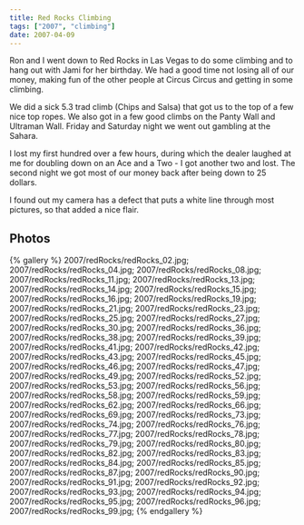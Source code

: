 ```yaml
---
title: Red Rocks Climbing
tags: ["2007", "climbing"]
date: 2007-04-09
---
```

Ron and I went down to Red Rocks in Las Vegas to do some climbing and to hang out with Jami for her birthday.  We had a good time not losing all of our money, making fun of the other people at Circus Circus and getting in some climbing.

We did a sick 5.3 trad climb (Chips and Salsa) that got us to the top of a few nice top ropes.  We also got in a few good climbs on the Panty Wall and Ultraman Wall.
Friday and Saturday night we went out gambling at the Sahara.

I lost my first hundred over a few hours, during which the dealer laughed at me for doubling down on an Ace and a Two - I got another two and lost.  The second night we got most of our money back after being down to 25 dollars.

I found out my camera has a defect that puts a white line through most pictures, so that added a nice flair.

## Photos 

{% gallery %} 
2007/redRocks/redRocks_02.jpg;
2007/redRocks/redRocks_04.jpg;
2007/redRocks/redRocks_08.jpg;
2007/redRocks/redRocks_11.jpg;
2007/redRocks/redRocks_13.jpg;
2007/redRocks/redRocks_14.jpg;
2007/redRocks/redRocks_15.jpg;
2007/redRocks/redRocks_16.jpg;
2007/redRocks/redRocks_19.jpg;
2007/redRocks/redRocks_21.jpg;
2007/redRocks/redRocks_23.jpg;
2007/redRocks/redRocks_25.jpg;
2007/redRocks/redRocks_27.jpg;
2007/redRocks/redRocks_30.jpg;
2007/redRocks/redRocks_36.jpg;
2007/redRocks/redRocks_38.jpg;
2007/redRocks/redRocks_39.jpg;
2007/redRocks/redRocks_41.jpg;
2007/redRocks/redRocks_42.jpg;
2007/redRocks/redRocks_43.jpg;
2007/redRocks/redRocks_45.jpg;
2007/redRocks/redRocks_46.jpg;
2007/redRocks/redRocks_47.jpg;
2007/redRocks/redRocks_49.jpg;
2007/redRocks/redRocks_52.jpg;
2007/redRocks/redRocks_53.jpg;
2007/redRocks/redRocks_56.jpg;
2007/redRocks/redRocks_58.jpg;
2007/redRocks/redRocks_59.jpg;
2007/redRocks/redRocks_62.jpg;
2007/redRocks/redRocks_66.jpg;
2007/redRocks/redRocks_69.jpg;
2007/redRocks/redRocks_73.jpg;
2007/redRocks/redRocks_74.jpg;
2007/redRocks/redRocks_76.jpg;
2007/redRocks/redRocks_77.jpg;
2007/redRocks/redRocks_78.jpg;
2007/redRocks/redRocks_79.jpg;
2007/redRocks/redRocks_80.jpg;
2007/redRocks/redRocks_82.jpg;
2007/redRocks/redRocks_83.jpg;
2007/redRocks/redRocks_84.jpg;
2007/redRocks/redRocks_85.jpg;
2007/redRocks/redRocks_87.jpg;
2007/redRocks/redRocks_90.jpg;
2007/redRocks/redRocks_91.jpg;
2007/redRocks/redRocks_92.jpg;
2007/redRocks/redRocks_93.jpg;
2007/redRocks/redRocks_94.jpg;
2007/redRocks/redRocks_95.jpg;
2007/redRocks/redRocks_96.jpg;
2007/redRocks/redRocks_99.jpg;
{% endgallery %}
